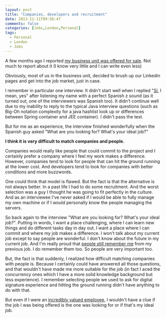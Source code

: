 ```yaml
---
layout: post
title: "Companies, developers and recruitment"
date: 2013-11-11T09:56:47
comments: false
categories: [Jobs,London,Personal]
tags:
  - Personal
  - London
  - Jobs
---
```


A few months ago I reported [my business unit was offered for sale](http://gonfva.blogspot.co.uk/2013/08/changes.html). Not much to report about it (I know very little and I can write even less)


Obviously, most of us in the business unit, decided to brush up our Linkedin pages and get into the job market, just in case.


I remember in particular one interview. It didn't start well when I replied "[Sí,](http://translate.google.com/#es/en/s%C3%AD) I mean, yes" after listening my name with a perfect Spanish z sound (as it turned out, one of the interviewers was Spanish too). It didn't continue well due to my inability to reply to the typical Java interview questions (such as Big-Oh notation complexity for a java hashlist look up or differences between Spring container and JEE container). I didn't pass the test.


But for me as an experience, the interview finished wonderfully when the Spanish guy asked "What are you looking for? What's your ideal job?"


<b>I think it is very difficult to match companies and people.</b>


Companies would really like people that could commit to the project and I certainly prefer a company where I feel my work makes a difference. However, companies tend to look for people that can hit the ground running at the lower cost. And developers tend to look for companies with better conditions and more buzzwords.


One could think that model is flawed. But the fact is that the alternative is not always better. In a past life I had to do some recruitment. And the worst selection was a guy I thought he was going to fit perfectly in the culture. And as an interviewee I've never asked if I would be able to fully manage my own machine or if I would personally know the people managing the servers.


So back again to the interview "What are you looking for? What's your ideal job?". Putting in words, I want a place challenging, where I can learn new things and do different tasks day in day out. I want a place where I can commit and where my job makes a difference. I won't talk about my current job except to say people are wonderful. I don't know about the future in my current job. And I'm really proud that [people still remember me](http://gonfva.blogspot.co.uk/2013/11/one-year.html?showComment=1383561713976#c2877416254032399152) from my previous job. I do remember them too. So people are very important too.


But, the fact is that suddenly, I realized how difficult matching companies with people is. Because I certainly could have answered all those questions, and that wouldn't have made me more suitable for the job (in fact I aced the concurrency ones which I have a more solid knowledge background but less experience). I remember selecting people we used to ask for digital signature experience and hitting the ground running didn't have anything to do with that.


But even if I were an [incredibly valued employee](http://www.reuters.com/article/2013/10/13/net-us-siliconvalley-engineers-twitter-idUSBRE99C03R20131013), I wouldn't have a clue if the job I was being offered is the one was looking for or if that's my ideal job.


